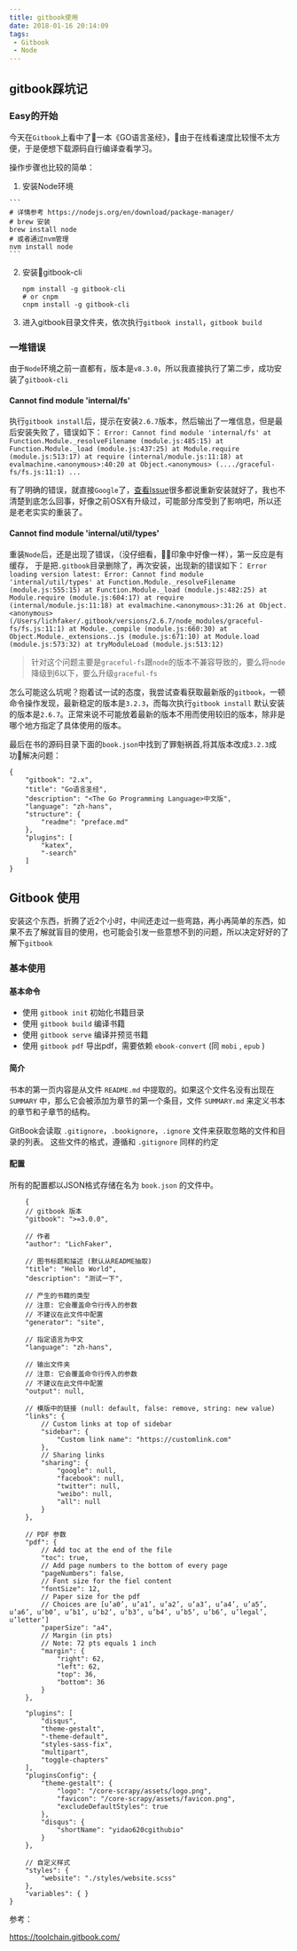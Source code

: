 ```yaml
---
title: gitbook使用
date: 2018-01-16 20:14:09
tags: 
 - Gitbook
 - Node
---
```

## gitbook踩坑记
### Easy的开始
今天在`Gitbook`上看中了一本《GO语言圣经》，由于在线看速度比较慢不太方便，于是便想下载源码自行编译查看学习。

操作步骤也比较的简单：

1. 安装Node环境
<!-- more -->
    ```
    # 详情参考 https://nodejs.org/en/download/package-manager/
    # brew 安装
    brew install node
    # 或者通过nvm管理
    nvm install node
    ```
2. 安装gitbook-cli
    ```
    npm install -g gitbook-cli
    # or cnpm
    cnpm install -g gitbook-cli
    ```
3. 进入gitbook目录文件夹，依次执行`gitbook install`，`gitbook build`

### 一堆错误
由于`Node`环境之前一直都有，版本是`v8.3.0`，所以我直接执行了第二步，成功安装了`gitbook-cli`

#### Cannot find module 'internal/fs'
执行`gitbook install`后，提示在安装`2.6.7`版本，然后输出了一堆信息，但是最后安装失败了，错误如下：
    ```
    Error: Cannot find module 'internal/fs'
     at Function.Module._resolveFilename (module.js:485:15)
     at Function.Module._load (module.js:437:25)
     at Module.require (module.js:513:17)
     at require (internal/module.js:11:18)
     at evalmachine.<anonymous>:40:20
     at Object.<anonymous> (..../graceful-fs/fs.js:11:1)
     ...
    ```

有了明确的错误，就直接`Google`了，[查看Issue](https://github.com/nodejs/node/issues/13361)很多都说重新安装就好了，我也不清楚到底怎么回事，好像之前OSX有升级过，可能部分库受到了影响吧，所以还是老老实实的重装了。

#### Cannot find module 'internal/util/types'
重装`Node`后，还是出现了错误，（没仔细看，印象中好像一样），第一反应是有缓存， 于是把`.gitbook`目录删除了，再次安装，出现新的错误如下：
    ```
    Error loading version latest: Error: Cannot find module 'internal/util/types'
    at Function.Module._resolveFilename (module.js:555:15)
    at Function.Module._load (module.js:482:25)
    at Module.require (module.js:604:17)
    at require (internal/module.js:11:18)
    at evalmachine.<anonymous>:31:26
    at Object.<anonymous> (/Users/lichfaker/.gitbook/versions/2.6.7/node_modules/graceful-fs/fs.js:11:1)
    at Module._compile (module.js:660:30)
    at Object.Module._extensions..js (module.js:671:10)
    at Module.load (module.js:573:32)
    at tryModuleLoad (module.js:513:12)
    ```

>针对这个问题主要是`graceful-fs`跟`node`的版本不兼容导致的，要么将`node`降级到6以下，要么升级`graceful-fs`

怎么可能这么坑呢？抱着试一试的态度，我尝试查看获取最新版的`gitbook`，一顿命令操作发现，最新稳定的版本是`3.2.3`，而每次执行`gitbook install` 默认安装的版本是`2.6.7`。正常来说不可能放着最新的版本不用而使用较旧的版本，除非是哪个地方指定了具体使用的版本。

最后在书的源码目录下面的`book.json`中找到了罪魁祸首,将其版本改成`3.2.3`成功解决问题：

```
{
	"gitbook": "2.x",
	"title": "Go语言圣经",
	"description": "<The Go Programming Language>中文版",
	"language": "zh-hans",
	"structure": {
		"readme": "preface.md"
	},
	"plugins": [
		"katex",
		"-search"
	]
}
```

## Gitbook 使用
安装这个东西，折腾了近2个小时，中间还走过一些弯路，再小再简单的东西，如果不去了解就盲目的使用，也可能会引发一些意想不到的问题，所以决定好好的了解下`gitbook`

### 基本使用
#### 基本命令
* 使用 `gitbook init` 初始化书籍目录
* 使用 `gitbook build` 编译书籍
* 使用 `gitbook serve` 编译并预览书籍
* 使用 `gitbook pdf` 导出pdf，需要依赖 `ebook-convert` (同 `mobi` , `epub` )

#### 简介
书本的第一页内容是从文件 `README.md` 中提取的。如果这个文件名没有出现在 `SUMMARY` 中，那么它会被添加为章节的第一个条目，文件 `SUMMARY.md` 来定义书本的章节和子章节的结构。

GitBook会读取 `.gitignore`，`.bookignore`，`.ignore` 文件来获取忽略的文件和目录的列表。
这些文件的格式，遵循和 `.gitignore` 同样的约定

#### 配置
所有的配置都以JSON格式存储在名为 `book.json` 的文件中。

```
    {
    // gitbook 版本
    "gitbook": ">=3.0.0",

    // 作者
    "author": "LichFaker", 

    // 图书标题和描述 (默认从README抽取)
    "title": "Hello World",
    "description": "测试一下",

    // 产生的书籍的类型
    // 注意: 它会覆盖命令行传入的参数
    // 不建议在此文件中配置
    "generator": "site", 

    // 指定语言为中文
    "language": "zh-hans", 

    // 输出文件夹
    // 注意: 它会覆盖命令行传入的参数
    // 不建议在此文件中配置
    "output": null,

    // 模版中的链接 (null: default, false: remove, string: new value)
    "links": {
    	// Custom links at top of sidebar
    	"sidebar": {
    	    "Custom link name": "https://customlink.com"
    	},
        // Sharing links
        "sharing": {
            "google": null,
            "facebook": null,
            "twitter": null,
            "weibo": null,
            "all": null
        }
    },

    // PDF 参数
    "pdf": {
        // Add toc at the end of the file
        "toc": true,
        // Add page numbers to the bottom of every page
        "pageNumbers": false,
        // Font size for the fiel content
        "fontSize": 12,
        // Paper size for the pdf
        // Choices are [u’a0’, u’a1’, u’a2’, u’a3’, u’a4’, u’a5’, u’a6’, u’b0’, u’b1’, u’b2’, u’b3’, u’b4’, u’b5’, u’b6’, u’legal’, u’letter’]
        "paperSize": "a4",
        // Margin (in pts)
        // Note: 72 pts equals 1 inch
        "margin": {
            "right": 62,
            "left": 62,
            "top": 36,
            "bottom": 36
        }
    }, 

    "plugins": [
        "disqus",
        "theme-gestalt", 
        "-theme-default", 
        "styles-sass-fix", 
        "multipart", 
        "toggle-chapters"
    ], 
    "pluginsConfig": {
        "theme-gestalt": {
            "logo": "/core-scrapy/assets/logo.png", 
            "favicon": "/core-scrapy/assets/favicon.png", 
            "excludeDefaultStyles": true
        }, 
        "disqus": {
            "shortName": "yidao620cgithubio"
        }
    }, 

    // 自定义样式
    "styles": {
        "website": "./styles/website.scss"
    }, 
    "variables": { }
}
```

参考：

https://toolchain.gitbook.com/